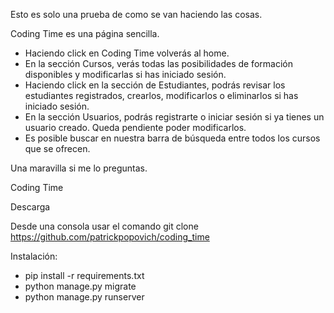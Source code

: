 Esto es solo una prueba de como se van haciendo las cosas.

Coding Time es una página sencilla.

- Haciendo click en Coding Time volverás al home.
- En la sección Cursos, verás todas las posibilidades de formación disponibles y modificarlas si has iniciado sesión.
- Haciendo click en la sección de Estudiantes, podrás revisar los estudiantes registrados, crearlos, modificarlos o eliminarlos si has iniciado sesión.
- En la sección Usuarios, podrás registrarte o iniciar sesión si ya tienes un usuario creado. Queda pendiente poder modificarlos.
- Es posible buscar en nuestra barra de búsqueda entre todos los cursos que se ofrecen. 

Una maravilla si me lo preguntas.


Coding Time

Descarga

Desde una consola usar el comando
    git clone https://github.com/patrickpopovich/coding_time

Instalación:

* pip install -r requirements.txt
* python manage.py migrate
* python manage.py runserver
